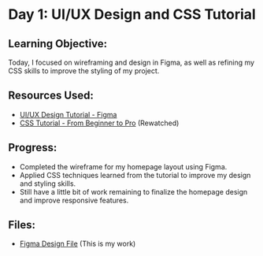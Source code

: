 # Day 1: UI/UX Design and CSS Tutorial

## Learning Objective:
Today, I focused on wireframing and design in Figma, as well as refining my CSS skills to improve the styling of my project.

## Resources Used:
- [UI/UX Design Tutorial - Figma](https://youtu.be/c9Wg6Cb_YlU?si=zlENqNFXCDRnsXCY)
- [CSS Tutorial - From Beginner to Pro](https://www.youtube.com/watch?v=G3e-cpL7ofc&t=1s&pp=ygUaY3NzIHR1dG9yaWFsIGZvciBiZWdpbm5lcnM%3D) (Rewatched)

## Progress:
- Completed the wireframe for my homepage layout using Figma.
- Applied CSS techniques learned from the tutorial to improve my design and styling skills.
- Still have a little bit of work remaining to finalize the homepage design and improve responsive features.

## Files:
- [Figma Design File](https://www.figma.com/design/u7Lags2AGQiaOHY7cV0QPu/Untitled?node-id=0-1&node-type=canvas&t=aXAVvzkCbYv4jzH3-0) (This is my work)
